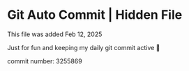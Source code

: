 # Git Auto Commit | Hidden File

This file was added Feb 12, 2025

Just for fun and keeping my daily git commit active 🤪

commit number: 3255869
